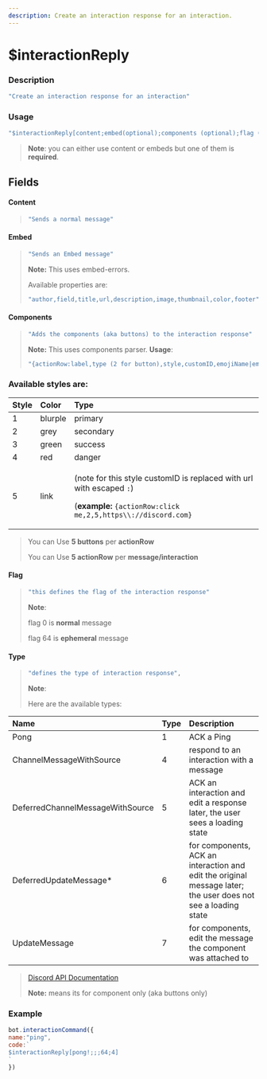```yaml
---
description: Create an interaction response for an interaction.
---
```


# $interactionReply

### Description

```javascript
"Create an interaction response for an interaction"
```

### Usage

```javascript
"$interactionReply[content;embed(optional);components (optional);flag (optional);type (optional)]"
```

> **Note**: you can either use content or embeds but one of them is **required**.

## Fields

#### Content

> ```javascript
> "Sends a normal message"
> ```

#### Embed

> ```javascript
> "Sends an Embed message"
> ```
>
> **Note:** This uses embed-errors.
>
> Available properties are:
>
> ```javascript
> "author,field,title,url,description,image,thumbnail,color,footer"
> ```

#### Components

> ```javascript
> "Adds the components (aka buttons) to the interaction response"
> ```
>
> **Note:** This uses components parser. **Usage**:
>
> ```javascript
> "{actionRow:label,type (2 for button),style,customID,emojiName|emojiID|animated(true/false)(optional),disabled(true/false)(optional):...}"
> ```

### Available styles are:

<table>
  <thead>
    <tr>
      <th style="text-align:left">Style</th>
      <th style="text-align:left">Color</th>
      <th style="text-align:left">Type</th>
    </tr>
  </thead>
  <tbody>
    <tr>
      <td style="text-align:left">1</td>
      <td style="text-align:left">blurple</td>
      <td style="text-align:left">primary</td>
    </tr>
    <tr>
      <td style="text-align:left">2</td>
      <td style="text-align:left">grey</td>
      <td style="text-align:left">secondary</td>
    </tr>
    <tr>
      <td style="text-align:left">3</td>
      <td style="text-align:left">green</td>
      <td style="text-align:left">success</td>
    </tr>
    <tr>
      <td style="text-align:left">4</td>
      <td style="text-align:left">red</td>
      <td style="text-align:left">danger</td>
    </tr>
    <tr>
      <td style="text-align:left">5</td>
      <td style="text-align:left">link</td>
      <td style="text-align:left">
        <p>(note for this style customID is replaced with url with escaped <code>:</code>)</p>
        <p>(<b>example:</b>  <code>{actionRow:click me,2,5,https\\://discord.com}</code>
        </p>
      </td>
    </tr>
  </tbody>
</table>

> You can Use **5 buttons** per **actionRow**
>
> You can Use **5 actionRow** per **message/interaction**

#### Flag

> ```javascript
> "this defines the flag of the interaction response"
> ```
>
> **Note**:
>
> flag 0 is **normal** message
>
> flag 64 is **ephemeral** message

#### Type

> ```javascript
> "defines the type of interaction response",
> ```
>
> **Note**:
>
> Here are the available types:

| Name | Type | Description |
| :--- | :--- | :--- |
| Pong | 1 | ACK a Ping |
| ChannelMessageWithSource | 4 | respond to an interaction with a message |
| DeferredChannelMessageWithSource | 5 | ACK an interaction and edit a response later, the user sees a loading state |
| DeferredUpdateMessage\* | 6 | for components, ACK an interaction and edit the original message later; the user does not see a loading state |
| UpdateMessage | 7 | for components, edit the message the component was attached to |

> [Discord API Documentation](https://discord.com/developers/docs/interactions/slash-commands#interaction-response-object-interaction-callback-type)
>
> **Note:** means its for component only \(aka buttons only\)

### Example

```javascript
bot.interactionCommand({
name:"ping",
code:`
$interactionReply[pong!;;;64;4]
`
})
```

